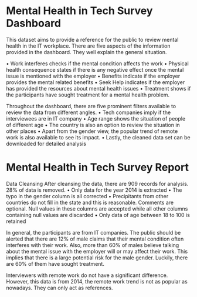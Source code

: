# Mental Health in Tech Survey Dashboard

This dataset aims to provide a reference for the public to review mental health in the IT workplace. There are five aspects of the information provided in the dashboard. They well explain the general situation.

•	Work interferes checks if the mental condition affects the work
•	Physical health consequence states if there is any negative effect once the mental issue is mentioned with the employer
•	Benefits indicate if the employer provides the mental related benefits
•	Seek Help indicates if the employer has provided the resources about mental health issues
•	Treatment shows if the participants have sought treatment for a mental health problem.

Throughout the dashboard, there are five prominent filters available to review the data from different angles. 
•	Tech companies imply if the interviewees are in IT company
•	Age range shows the situation of people of different age
•	The country is also an option to review the situation in other places
•	Apart from the gender view, the popular trend of remote work is also available to see its impact.
•	Lastly, the cleaned data set can be downloaded for detailed analysis


# Mental Health in Tech Survey Report
Data Cleansing
After cleansing the data, there are 909 records for analysis. 28% of data is removed.
•	Only data for the year 2014 is extracted
•	The typo in the gender column is all corrected
•	Precipitants from other countries do not fill in the state and this is reasonable. Comments are optional. Null values in these columns are accepted while all other columns containing null values are discarded
•	Only data of age between 18 to 100 is retained

In general, the participants are from IT companies. The public should be alerted that there are 12% of male claims that their mental condition often interferes with their work. Also, more than 60% of males believe talking about the mental issue with the employer will or may affect their work. This implies that there is a large potential risk for the male gender. Luckily, there are 60% of them have sought treatment.  

Interviewers with remote work do not have a significant difference. However, this data is from 2014, the remote work trend is not as popular as nowadays. They can only act as references. 
